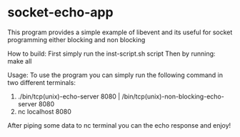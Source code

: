 # socket-echo-app
This program provides a simple example of libevent and its useful for socket programming either blocking and non blocking

How to build:
First simply run the inst-script.sh script 
Then by running: make all

Usage:
To use the program you can simply run the following command in two different terminals:

1) ./bin/tcp(unix)-echo-server 8080 | /bin/tcp(unix)-non-blocking-echo-server 8080
2) nc localhost 8080

After piping some data to nc terminal you can the echo response and enjoy! 
